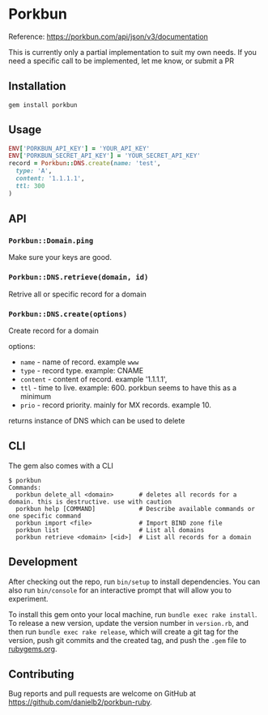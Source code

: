# Porkbun

Reference: https://porkbun.com/api/json/v3/documentation

This is currently only a partial implementation to suit my own needs. If you
need a specific call to be implemented, let me know, or submit a PR

## Installation

`gem install porkbun`

## Usage

```ruby
ENV['PORKBUN_API_KEY'] = 'YOUR_API_KEY'
ENV['PORKBUN_SECRET_API_KEY'] = 'YOUR_SECRET_API_KEY'
record = Porkbun::DNS.create(name: 'test',
  type: 'A',
  content: '1.1.1.1',
  ttl: 300
)
```

## API

### `Porkbun::Domain.ping`

Make sure your keys are good.

### `Porkbun::DNS.retrieve(domain, id)`

Retrive all or specific record for a domain

### `Porkbun::DNS.create(options)`

Create record for a domain

options:
- `name` - name of record. example `www`
- `type` - record type. example: CNAME
- `content` - content of record. example '1.1.1.1',
- `ttl` - time to live. example: 600. porkbun seems to have this as a minimum
- `prio` - record priority. mainly for MX records. example 10.

returns instance of DNS which can be used to delete

## CLI

The gem also comes with a CLI

    $ porkbun
    Commands:
      porkbun delete_all <domain>       # deletes all records for a domain. this is destructive. use with caution
      porkbun help [COMMAND]            # Describe available commands or one specific command
      porkbun import <file>             # Import BIND zone file
      porkbun list                      # List all domains
      porkbun retrieve <domain> [<id>]  # List all records for a domain

## Development

After checking out the repo, run `bin/setup` to install dependencies. You can also run `bin/console` for an interactive prompt that will allow you to experiment.

To install this gem onto your local machine, run `bundle exec rake install`. To release a new version, update the version number in `version.rb`, and then run `bundle exec rake release`, which will create a git tag for the version, push git commits and the created tag, and push the `.gem` file to [rubygems.org](https://rubygems.org).

## Contributing

Bug reports and pull requests are welcome on GitHub at https://github.com/danielb2/porkbun-ruby.
